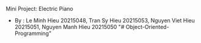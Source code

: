 Mini Project: Electric Piano
 - By : Le Minh Hieu 20215048, Tran Sy Hieu 20215053, Nguyen Viet Hieu 20215051, Nguyen Manh Hieu 20215050
"# Object-Oriented-Programming" 
